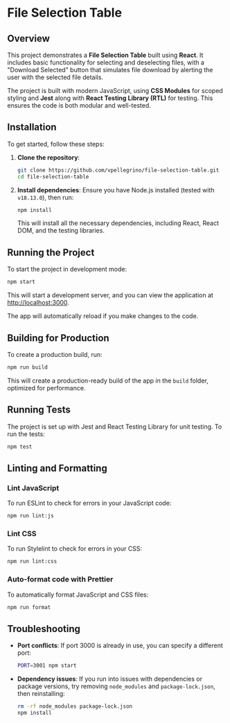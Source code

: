 # File Selection Table

## Overview

This project demonstrates a **File Selection Table** built using **React**. It includes basic functionality for selecting and deselecting files, with a "Download Selected" button that simulates file download by alerting the user with the selected file details.

The project is built with modern JavaScript, using **CSS Modules** for scoped styling and **Jest** along with **React Testing Library (RTL)** for testing. This ensures the code is both modular and well-tested.

## Installation

To get started, follow these steps:

1. **Clone the repository**:
   ```bash
   git clone https://github.com/vpellegrino/file-selection-table.git
   cd file-selection-table
   ```

2. **Install dependencies**:
   Ensure you have Node.js installed (tested with `v18.13.0`), then run:
   ```bash
   npm install
   ```

   This will install all the necessary dependencies, including React, React DOM, and the testing libraries.

## Running the Project

To start the project in development mode:

```bash
npm start
```

This will start a development server, and you can view the application at [http://localhost:3000](http://localhost:3000).

The app will automatically reload if you make changes to the code.

## Building for Production

To create a production build, run:

```bash
npm run build
```

This will create a production-ready build of the app in the `build` folder, optimized for performance.

## Running Tests

The project is set up with Jest and React Testing Library for unit testing. To run the tests:

```bash
npm test
```

## Linting and Formatting

### Lint JavaScript

To run ESLint to check for errors in your JavaScript code:

```bash
npm run lint:js
```

### Lint CSS

To run Stylelint to check for errors in your CSS:

```bash
npm run lint:css
```

### Auto-format code with Prettier

To automatically format JavaScript and CSS files:

```bash
npm run format
```

## Troubleshooting

- **Port conflicts**: If port 3000 is already in use, you can specify a different port:
  ```bash
  PORT=3001 npm start
  ```

- **Dependency issues**: If you run into issues with dependencies or package versions, try removing `node_modules` and `package-lock.json`, then reinstalling:
  ```bash
  rm -rf node_modules package-lock.json
  npm install
  ```
